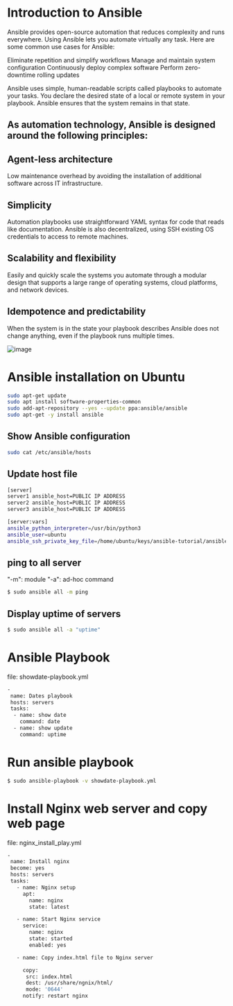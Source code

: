 # Introduction to Ansible
Ansible provides open-source automation that reduces complexity and runs everywhere. Using Ansible lets you automate virtually any task. Here are some common use cases for Ansible:

 Eliminate repetition and simplify workflows
 Manage and maintain system configuration
 Continuously deploy complex software
 Perform zero-downtime rolling updates

Ansible uses simple, human-readable scripts called playbooks to automate your tasks. You declare the desired state of a local or remote system in your playbook. Ansible ensures that the system remains in that state.

## As automation technology, Ansible is designed around the following principles:

## Agent-less architecture
Low maintenance overhead by avoiding the installation of additional software across IT infrastructure.

## Simplicity
Automation playbooks use straightforward YAML syntax for code that reads like documentation. Ansible is also decentralized, using SSH existing OS credentials to access to remote machines.

## Scalability and flexibility
Easily and quickly scale the systems you automate through a modular design that supports a large range of operating systems, cloud platforms, and network devices.

## Idempotence and predictability
When the system is in the state your playbook describes Ansible does not change anything, even if the playbook runs multiple times.

![image](https://github.com/bhaveshcse/ansible-tutorial/assets/22559264/ab0724b1-fdfe-47cd-ad77-0da1b98df030)

# Ansible installation on Ubuntu

```bash
sudo apt-get update
sudo apt install software-properties-common
sudo add-apt-repository --yes --update ppa:ansible/ansible
sudo apt-get -y install ansible
```
## Show Ansible configuration

```bash
sudo cat /etc/ansible/hosts
```
## Update host file
```bash
[server]
server1 ansible_host=PUBLIC IP ADDRESS
server2 ansible_host=PUBLIC IP ADDRESS
server3 ansible_host=PUBLIC IP ADDRESS

[server:vars]
ansible_python_interpreter=/usr/bin/python3
ansible_user=ubuntu
ansible_ssh_private_key_file=/home/ubuntu/keys/ansible-tutorial/ansible-server-key.pem
```

## ping to all server
"-m": module
"-a": ad-hoc command
```bash
$ sudo ansible all -m ping
```
## Display uptime of servers
```bash
$ sudo ansible all -a "uptime"
```

# Ansible Playbook 
file: showdate-playbook.yml
```bash
-
 name: Dates playbook
 hosts: servers
 tasks: 
  - name: show date
    command: date
  - name: show update
    command: uptime     
```
# Run ansible playbook

```bash
$ sudo ansible-playbook -v showdate-playbook.yml
```

# Install Nginx web server and copy web page 
file: nginx_install_play.yml
```bash
-
 name: Install nginx 
 become: yes
 hosts: servers
 tasks:
   - name: Nginx setup 
     apt:
       name: nginx
       state: latest

   - name: Start Nginx service
     service:
       name: nginx
       state: started
       enabled: yes 

   - name: Copy index.html file to Nginx server

     copy: 
      src: index.html
      dest: /usr/share/ngnix/html/
      mode: '0644'
     notify: restart nginx
```
